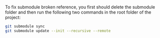 <!-- Handling Submodule broken reference -->

To fix submodule broken reference, you first should delete the submodule folder and then run the  following two commands in the root folder of the project:

```bash
git submodule sync
git submodule update --init --recursive --remote
```

 